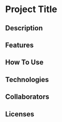 # Project Title #


## Description ##


## Features ##


## How To Use ##


## Technologies ##


## Collaborators ##


## Licenses ##
